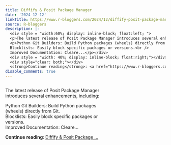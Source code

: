 ```yaml
---
title: Diffify & Posit Package Manager
date: '2024-12-12'
linkTitle: https://www.r-bloggers.com/2024/12/diffify-posit-package-manager/
source: R-bloggers
description: |-
  <div style = "width:60%; display: inline-block; float:left; ">
  <p>The latest release of Posit Package Manager introduces several enhancements, including:</p>
  <p>Python Git Builders: Build Python packages (wheels) directly from Git.<br />
  Blocklists: Easily block specific packages or versions.<br />
  Improved Documentation: Cleare...</p></div>
  <div style = "width: 40%; display: inline-block; float:right;"></div>
  <div style="clear: both;"></div>
  <strong>Continue reading</strong>: <a href="https://www.r-bloggers.com/2024/12/diffify-posit-package-manager/">Diffify & Posit Package ...
disable_comments: true
---
```

<div style = "width:60%; display: inline-block; float:left; ">
<p>The latest release of Posit Package Manager introduces several enhancements, including:</p>
<p>Python Git Builders: Build Python packages (wheels) directly from Git.<br />
Blocklists: Easily block specific packages or versions.<br />
Improved Documentation: Cleare...</p></div>
<div style = "width: 40%; display: inline-block; float:right;"></div>
<div style="clear: both;"></div>
<strong>Continue reading</strong>: <a href="https://www.r-bloggers.com/2024/12/diffify-posit-package-manager/">Diffify & Posit Package ...